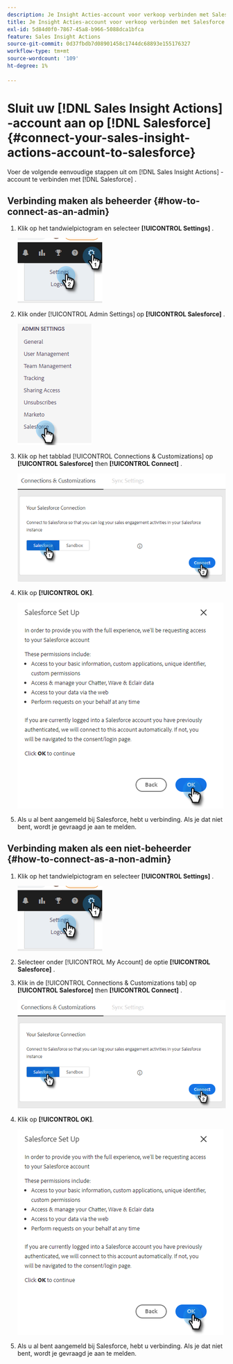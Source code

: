 ```yaml
---
description: Je Insight Acties-account voor verkoop verbinden met Salesforce - Marketo Docs - Productdocumentatie
title: Je Insight Acties-account voor verkoop verbinden met Salesforce
exl-id: 5d84d0f0-7867-45a8-b966-5088dca1bfca
feature: Sales Insight Actions
source-git-commit: 0d37fbdb7d08901458c1744dc68893e155176327
workflow-type: tm+mt
source-wordcount: '109'
ht-degree: 1%

---
```


# Sluit uw [!DNL Sales Insight Actions] -account aan op [!DNL Salesforce] {#connect-your-sales-insight-actions-account-to-salesforce}

Voer de volgende eenvoudige stappen uit om [!DNL Sales Insight Actions] -account te verbinden met [!DNL Salesforce] .

## Verbinding maken als beheerder {#how-to-connect-as-an-admin}

1. Klik op het tandwielpictogram en selecteer **[!UICONTROL Settings]** .

   ![](assets/connect-your-marketo-sales-account-to-salesforce-1.png)

1. Klik onder [!UICONTROL Admin Settings] op **[!UICONTROL Salesforce]** .

   ![](assets/connect-your-marketo-sales-account-to-salesforce-2.png)

1. Klik op het tabblad [!UICONTROL Connections & Customizations] op **[!UICONTROL Salesforce]** then **[!UICONTROL Connect]** .

   ![](assets/connect-your-marketo-sales-account-to-salesforce-3.png)

1. Klik op **[!UICONTROL OK]**.

   ![](assets/connect-your-marketo-sales-account-to-salesforce-4.png)

1. Als u al bent aangemeld bij Salesforce, hebt u verbinding. Als je dat niet bent, wordt je gevraagd je aan te melden.

## Verbinding maken als een niet-beheerder {#how-to-connect-as-a-non-admin}

1. Klik op het tandwielpictogram en selecteer **[!UICONTROL Settings]** .

   ![](assets/connect-your-marketo-sales-account-to-salesforce-5.png)

1. Selecteer onder [!UICONTROL My Account] de optie **[!UICONTROL Salesforce]** .

1. Klik in de [!UICONTROL Connections & Customizations tab] op **[!UICONTROL Salesforce]** then **[!UICONTROL Connect]** .

   ![](assets/connect-your-marketo-sales-account-to-salesforce-7.png)

1. Klik op **[!UICONTROL OK]**.

   ![](assets/connect-your-marketo-sales-account-to-salesforce-8.png)

1. Als u al bent aangemeld bij Salesforce, hebt u verbinding. Als je dat niet bent, wordt je gevraagd je aan te melden.
